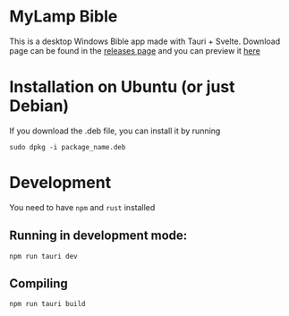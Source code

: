 # MyLamp Bible
This is a desktop Windows Bible app made with Tauri + Svelte. Download page can be found in the [releases page](https://github.com/YewoMhango/MyLamp/releases/latest) and you can preview it [here](https://yewomhango.github.io/MyLamp)

# Installation on Ubuntu (or just Debian)
If you download the .deb file, you can install it by running

```
sudo dpkg -i package_name.deb
```

# Development
You need to have `npm` and `rust` installed

## Running in development mode:

```
npm run tauri dev
```

## Compiling

```
npm run tauri build
```
